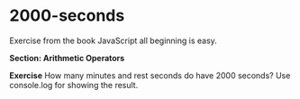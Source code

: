 # 2000-seconds
Exercise from the book JavaScript all beginning is easy.

**Section: Arithmetic Operators**

**Exercise**
How many minutes and rest seconds do have 2000 seconds?
Use console.log for showing the result.